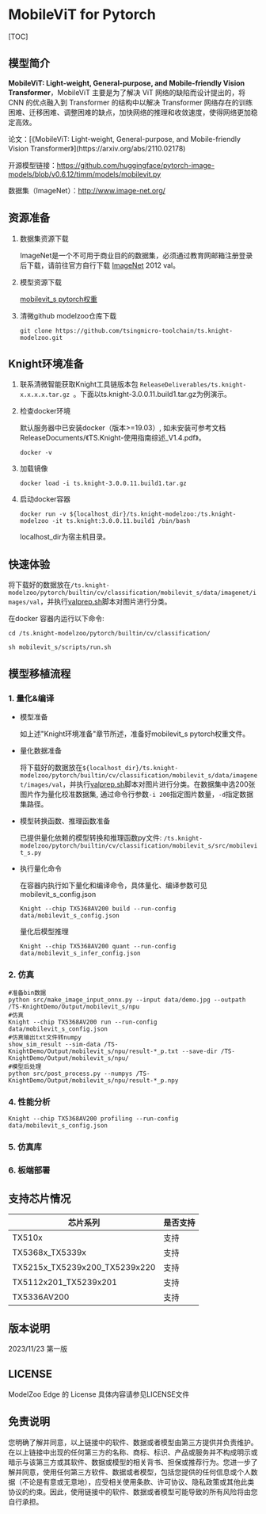 # MobileViT for Pytorch

<!--命名规则 {model_name}-{dataset}-{framework}-->

[TOC]

## 模型简介

**MobileViT: Light-weight, General-purpose, and Mobile-friendly Vision Transformer**，MobileViT 主要是为了解决 ViT 网络的缺陷而设计提出的，将 CNN 的优点融入到 Transformer 的结构中以解决 Transformer 网络存在的训练困难、迁移困难、调整困难的缺点，加快网络的推理和收敛速度，使得网络更加稳定高效。

<!--可选-->论文：[《MobileViT: Light-weight, General-purpose, and Mobile-friendly Vision Transformer》](https://arxiv.org/abs/2110.02178)

开源模型链接：https://github.com/huggingface/pytorch-image-models/blob/v0.6.12/timm/models/mobilevit.py

数据集（ImageNet）：http://www.image-net.org/

## 资源准备

1. 数据集资源下载

	ImageNet是一个不可用于商业目的的数据集，必须通过教育网邮箱注册登录后下载，请前往官方自行下载 [ImageNet](http://image-net.org/) 2012 val。

2. 模型资源下载

	[mobilevit_s pytorch权重](https://github.com/rwightman/pytorch-image-models/releases/download/v0.1-mvit-weights/mobilevit_s-38a5a959.pth)

3. 清微github modelzoo仓库下载

	```git clone https://github.com/tsingmicro-toolchain/ts.knight-modelzoo.git```

## Knight环境准备

1. 联系清微智能获取Knight工具链版本包 ```ReleaseDeliverables/ts.knight-x.x.x.x.tar.gz ```。下面以ts.knight-3.0.0.11.build1.tar.gz为例演示。

2. 检查docker环境

	​默认服务器中已安装docker（版本>=19.03）, 如未安装可参考文档ReleaseDocuments/《TS.Knight-使用指南综述_V1.4.pdf》。
	
	```
	docker -v   
	```

3. 加载镜像
	
	```
	docker load -i ts.knight-3.0.0.11.build1.tar.gz
	```

4. 启动docker容器

	```
	docker run -v ${localhost_dir}/ts.knight-modelzoo:/ts.knight-modelzoo -it ts.knight:3.0.0.11.build1 /bin/bash
	```
	
	localhost_dir为宿主机目录。

## 快速体验
将下载好的数据放在`/ts.knight-modelzoo/pytorch/builtin/cv/classification/mobilevit_s/data/imagenet/images/val`，并执行[valprep.sh](https://pan.baidu.com/s/12j74t9xiHWHiVD-pDILBng?pwd=li7r)脚本对图片进行分类。

在docker 容器内运行以下命令:

```
cd /ts.knight-modelzoo/pytorch/builtin/cv/classification/
```

```
sh mobilevit_s/scripts/run.sh
```

## 模型移植流程

### 1. 量化&编译

-   模型准备
	
	如上述"Knight环境准备"章节所述，准备好mobilevit_s pytorch权重文件。
	

-   量化数据准备

    将下载好的数据放在`${localhost_dir}/ts.knight-modelzoo/pytorch/builtin/cv/classification/mobilevit_s/data/imagenet/images/val`，并执行[valprep.sh](https://pan.baidu.com/s/1rAOzMAZhlN6sCvJMoBQROg?pwd=u2np)脚本对图片进行分类。在数据集中选200张图片作为量化校准数据集, 通过命令行参数```-i 200```指定图片数量，```-d```指定数据集路径。

-   模型转换函数、推理函数准备
	
	已提供量化依赖的模型转换和推理函数py文件: ```/ts.knight-modelzoo/pytorch/builtin/cv/classification/mobilevit_s/src/mobilevit_s.py```

-   执行量化命令

	在容器内执行如下量化和编译命令，具体量化、编译参数可见 mobilevit_s_config.json

    	Knight --chip TX5368AV200 build --run-config data/mobilevit_s_config.json
	
	量化后模型推理

    	Knight --chip TX5368AV200 quant --run-config data/mobilevit_s_infer_config.json



### 2. 仿真

    #准备bin数据
    python src/make_image_input_onnx.py --input data/demo.jpg --outpath /TS-KnightDemo/Output/mobilevit_s/npu
    #仿真
    Knight --chip TX5368AV200 run --run-config data/mobilevit_s_config.json
	#仿真输出txt文件转numpy
	show_sim_result --sim-data /TS-KnightDemo/Output/mobilevit_s/npu/result-*_p.txt --save-dir /TS-KnightDemo/Output/mobilevit_s/npu/
	#模型后处理
	python src/post_process.py --numpys /TS-KnightDemo/Output/mobilevit_s/npu/result-*_p.npy

### 4. 性能分析

```
Knight --chip TX5368AV200 profiling --run-config data/mobilevit_s_config.json
```

### 5. 仿真库

### 6. 板端部署



## 支持芯片情况

| 芯片系列                                          | 是否支持 |
| ------------------------------------------------ | ------- |
| TX510x                                           | 支持     |
| TX5368x_TX5339x                                  | 支持     |
| TX5215x_TX5239x200_TX5239x220 | 支持     |
| TX5112x201_TX5239x201                            | 支持     |
| TX5336AV200                                      | 支持     |



## 版本说明

2023/11/23  第一版



## LICENSE

ModelZoo Edge 的 License 具体内容请参见LICENSE文件

## 免责说明

您明确了解并同意，以上链接中的软件、数据或者模型由第三方提供并负责维护。在以上链接中出现的任何第三方的名称、商标、标识、产品或服务并不构成明示或暗示与该第三方或其软件、数据或模型的相关背书、担保或推荐行为。您进一步了解并同意，使用任何第三方软件、数据或者模型，包括您提供的任何信息或个人数据（不论是有意或无意地），应受相关使用条款、许可协议、隐私政策或其他此类协议的约束。因此，使用链接中的软件、数据或者模型可能导致的所有风险将由您自行承担。



